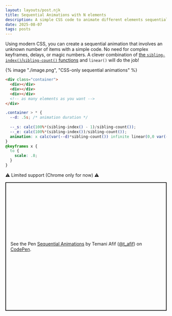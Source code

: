 ```yaml
---
layout: layouts/post.njk
title: Sequential Animations with N elements
description: A simple CSS code to animate different elements sequentially
date: 2025-08-07
tags: posts
---
```


Using modern CSS, you can create a sequential animation that involves an unknown number of items with a simple code. No need for complex keyframes, delays, or magic numbers. A clever combination of [the `sibling-index()`/`sibling-count()` functions](/element-index/) and `linear()` will do the job!


{% image "./image.png", "CSS-only sequential animations" %}

```html
<div class="container">
  <div></div>
  <div></div>
  <div></div>
  <!-- as many elements as you want -->
</div>
```

```css
.container > * {
  --d: .5s; /* animation duration */
  
  --_s: calc(100%*(sibling-index() - 1)/sibling-count());
  --_e: calc(100%*(sibling-index())/sibling-count());
  animation: x calc(var(--d)*sibling-count()) infinite linear(0,0 var(--_s),1,0 var(--_e),0);
}
@keyframes x {
  to {
    scale: .8;
  }
}
```

⚠️ Limited support (Chrome only for now) ⚠️

<p class="codepen" data-height="400" data-default-tab="result" data-slug-hash="dPYRzKq" data-pen-title="Sequential Animations" data-preview="true" data-user="t_afif" style="height: 400px; box-sizing: border-box; display: flex; align-items: center; justify-content: center; border: 2px solid; margin: 1em 0; padding: 1em;">
  <span>See the Pen <a href="https://codepen.io/t_afif/pen/dPYRzKq">
  Sequential Animations</a> by Temani Afif (<a href="https://codepen.io/t_afif">@t_afif</a>)
  on <a href="https://codepen.io">CodePen</a>.</span>
</p>
<script async src="https://public.codepenassets.com/embed/index.js"></script>
